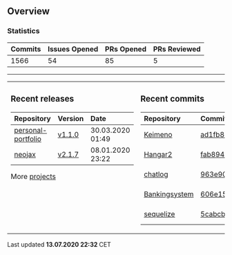 ## Overview

### Statistics

<!-- statistics starts -->
| Commits | Issues Opened | PRs Opened | PRs Reviewed |
| :- | :- | :- | :- |
| 1566 | 54 | 85 | 5 |
<!-- statistics ends -->

---

<table><tr><td valign="top">

### Recent releases

<!-- recent_releases starts -->
| Repository | Version | Date |
| :- | :- | :- |
| [personal-portfolio](https://github.com/Keimeno/personal-portfolio) | [v1.1.0](https://github.com/Keimeno/personal-portfolio/releases/tag/v1.1.0) | 30.03.2020 01:49 |
| [neojax](https://github.com/Keimeno/neojax) | [v2.1.7](https://github.com/Keimeno/neojax/releases/tag/v2.1.7) | 08.01.2020 23:22 |
<!-- recent_releases ends -->

More [projects](https://github.com/Keimeno?tab=repositories)

</td><td valign="top">

### Recent commits

<!-- recent_commits starts -->
| Repository | Commit | Date |
| :- | :- | :- |      
| [Keimeno](https://github.com/Keimeno/Keimeno) | [ad1fb8c](https://github.com/Keimeno/Keimeno/commit/ad1fb8c28d15dc49f40f7b9268e1c710d96e0f2e) | 13.07.2020 15:27 |
| [Hangar2](https://github.com/MiniDigger/Hangar2) | [fab8943](https://github.com/MiniDigger/Hangar2/commit/fab89436f4d4e79a751cfe67964a053ac199e11b) | 12.07.2020 15:53 |
| [chatlog](https://github.com/Keimeno/chatlog) | [963e90c](https://github.com/Keimeno/chatlog/commit/963e90ccb1647feda2d34c9a7635c8a3f53a33cc) | 12.07.2020 14:53 |
| [Bankingsystem](https://github.com/WHG-Students/Bankingsystem) | [606e15b](https://github.com/WHG-Students/Bankingsystem/commit/606e15bfab74e006e3897399cb04fa5b32ebd275) | 11.07.2020 21:47 |
| [sequelize](https://github.com/sequelize/sequelize) | [5cabcbc](https://github.com/sequelize/sequelize/commit/5cabcbc87fbc12d234fbc1d67632a86e6d975f39) | 04.07.2020 06:31 |
<!-- recent_commits ends -->

</td></tr></table>

<p>
Last updated 
<b>
<!-- last_updated starts -->
13.07.2020 22:32
<!-- last_updated ends -->
</b>
CET
</p>
